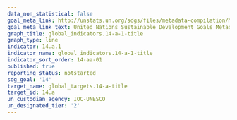 ```yaml
---
data_non_statistical: false
goal_meta_link: http://unstats.un.org/sdgs/files/metadata-compilation/Metadata-Goal-14.pdf
goal_meta_link_text: United Nations Sustainable Development Goals Metadata (pdf 288kB)
graph_title: global_indicators.14-a-1-title
graph_type: line
indicator: 14.a.1
indicator_name: global_indicators.14-a-1-title
indicator_sort_order: 14-aa-01
published: true
reporting_status: notstarted
sdg_goal: '14'
target_name: global_targets.14-a-title
target_id: 14.a
un_custodian_agency: IOC-UNESCO
un_designated_tier: '2'
---
```

